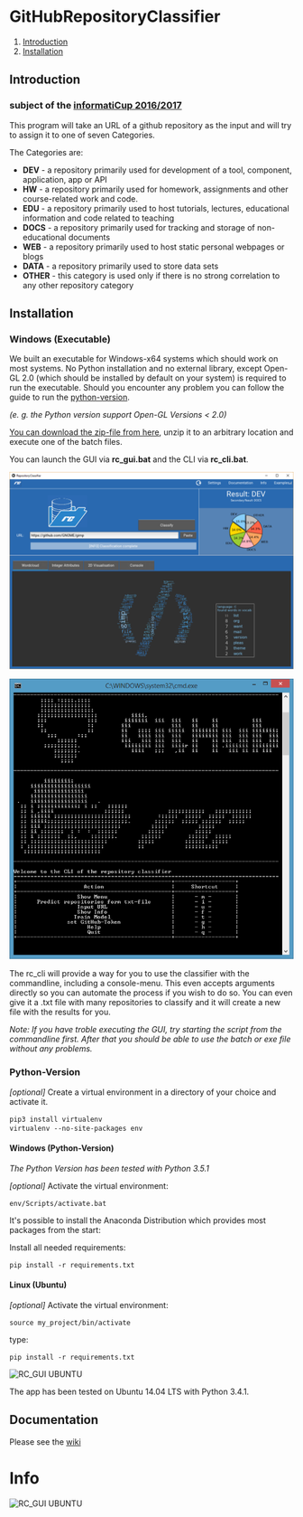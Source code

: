 # GitHubRepositoryClassifier

1. [Introduction](#introduction)
2. [Installation](#installation)

## Introduction
### subject of the [informatiCup 2016/2017](https://github.com/InformatiCup/InformatiCup2017/)


This program will take an URL of a github repository as the input and will try to assign it to one of seven Categories.

The Categories are:
* **DEV** - a repository primarily used for development of a tool, component, application, app or API
* **HW** - a repository primarily used for homework, assignments and other course-related work and code.
* **EDU** - a repository primarily used to host tutorials, lectures, educational information and code related to teaching
* **DOCS** - a repository primarily used for tracking and storage of non-educational documents
* **WEB** - a repository primarily used to host static personal webpages or blogs
* **DATA** - a repository primarily used to store data sets
* **OTHER** - this category is used only if there is no strong correlation to any other repository category


## Installation

### Windows (Executable)

We built an executable for Windows-x64 systems which should work on most systems.
No Python installation and no external library, except Open-GL 2.0 (which should be installed by default on your system) is required to run the executable.
Should you encounter any problem you can follow the guide to run the [python-version](#python-version).

*(e. g. the Python version support Open-GL Versions < 2.0)*

[You can download the zip-file from here](https://www.dropbox.com/s/p6dvmt5xtdazjaz/GitHubClassifier.zip?dl=0), unzip it to an arbitrary location and execute one of the batch files.

You can launch the GUI via **rc_gui.bat** and the CLI via **rc_cli.bat**.

![RC_GUI WINDOWS](https://raw.githubusercontent.com/QueensGambit/GithubRepositoryClassifier/master/gui_prototype/media/readme/rc_gui_windows.png "rc")

![RC_CLI WINDOWS](https://raw.githubusercontent.com/QueensGambit/GithubRepositoryClassifier/master/gui_prototype/media/readme/rc_cli_windows.png)

The rc_cli will provide a way for you to use the classifier with the commandline, including a console-menu.
This even accepts arguments directly so you can automate the process if you wish to do so.
You can even give it a .txt file with many repositories to classify and it will create a new file with the results for you.

*Note: If you have troble executing the GUI, try starting the script from the commandline first. After that you should be able to use the batch or exe file without any problems.*

### Python-Version

*[optional]* Create a virtual environment in a directory of your choice and activate it.
```
pip3 install virtualenv
virtualenv --no-site-packages env
```

#### Windows (Python-Version)

*The Python Version has been tested with Python 3.5.1*

*[optional]* Activate the virtual environment:
```
env/Scripts/activate.bat
````

It's possible to install the Anaconda Distribution which provides most packages from the start:

Install all needed requirements:
```
pip install -r requirements.txt
```

#### Linux (Ubuntu)
*[optional]* Activate the virtual environment:
```
source my_project/bin/activate
```

type:
```
pip install -r requirements.txt
```

![RC_GUI UBUNTU](https://raw.githubusercontent.com/QueensGambit/GithubRepositoryClassifier/master/gui_prototype/media/readme/rc_gui_ubuntu.png)

The app has been tested on Ubuntu 14.04 LTS with Python 3.4.1.
## Documentation

Please see the [wiki](https://github.com/QueensGambit/GitHubRepositoryClassifier/wiki/Documentation)

# Info

<!--![HFU](https://cloud.githubusercontent.com/assets/7681159/22186901/aaf6289c-e0fd-11e6-8b87-590aa5606871.png)-->
![RC_GUI UBUNTU](https://raw.githubusercontent.com/QueensGambit/GithubRepositoryClassifier/master/gui_prototype/media/readme/hfu-logo.png)
